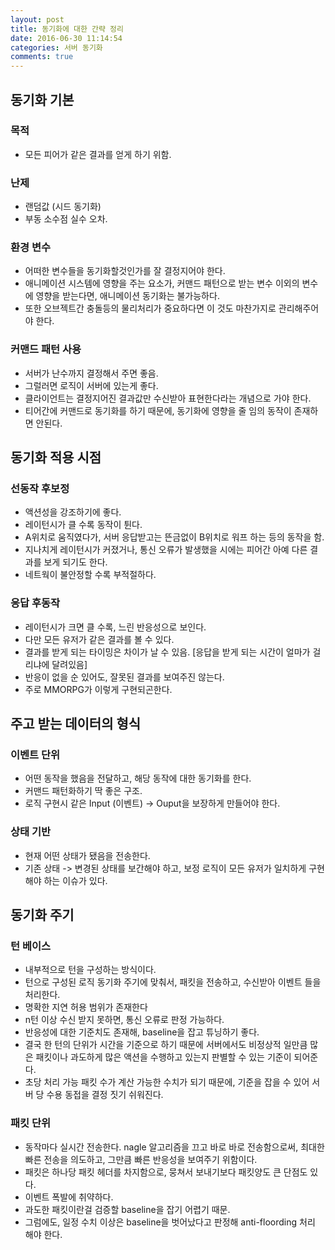 ```yaml
---
layout: post
title: 동기화에 대한 간략 정리
date: 2016-06-30 11:14:54
categories: 서버 동기화
comments: true
---
```

## 동기화 기본
### 목적
* 모든 피어가 같은 결과를 얻게 하기 위함.

### 난제
* 랜덤값 (시드 동기화)
* 부동 소수점 실수 오차.

### 환경 변수
* 어떠한 변수들을 동기화할것인가를 잘 결정지어야 한다.
* 애니메이션 시스템에 영향을 주는 요소가, 커맨드 패턴으로 받는 변수 이외의 변수에 영향을 받는다면, 애니메이션 동기화는 불가능하다.
* 또한 오브젝트간 충돌등의 물리처리가 중요하다면 이 것도 마찬가지로 관리해주어야 한다.

### 커맨드 패턴 사용
* 서버가 난수까지 결정해서 주면 좋음.
* 그럴러면 로직이 서버에 있는게 좋다.
* 클라이언트는 결정지어진 결과값만 수신받아 표현한다라는 개념으로 가야 한다.
* 티어간에 커맨드로 동기화를 하기 때문에, 동기화에 영향을 줄 임의 동작이 존재하면 안된다.

## 동기화 적용 시점

### 선동작 후보정
* 액션성을 강조하기에 좋다.
* 레이턴시가 클 수록 동작이 튄다.
* A위치로 움직였다가, 서버 응답받고는 뜬금없이 B위치로 워프 하는 등의 동작을 함.
* 지나치게 레이턴시가 커졌거나, 통신 오류가 발생했을 시에는 피어간 아예 다른 결과를 보게 되기도 한다.
* 네트웍이 불안정할 수록 부적절하다.

### 응답 후동작
* 레이턴시가 크면 클 수록, 느린 반응성으로 보인다.
* 다만 모든 유저가 같은 결과를 볼 수 있다.
* 결과를 받게 되는 타이밍은 차이가 날 수 있음. [응답을 받게 되는 시간이 얼마가 걸리냐에 달려있음]
* 반응이 없을 순 있어도, 잘못된 결과를 보여주진 않는다.
* 주로 MMORPG가 이렇게 구현되곤한다.

## 주고 받는 데이터의 형식
### 이벤트 단위
* 어떤 동작을 했음을 전달하고, 해당 동작에 대한 동기화를 한다.
* 커맨드 패턴화하기 딱 좋은 구조.
* 로직 구현시 같은 Input (이벤트) -> Ouput을 보장하게 만들어야 한다.

### 상태 기반
* 현재 어떤 상태가 됐음을 전송한다.
* 기존 상태 -> 변경된 상태를 보간해야 하고, 보정 로직이 모든 유저가 일치하게 구현해야 하는 이슈가 있다.

## 동기화 주기
### 턴 베이스
* 내부적으로 턴을 구성하는 방식이다.
* 턴으로 구성된 로직 동기화 주기에 맞춰서, 패킷을 전송하고, 수신받아 이벤트 들을 처리한다.
* 명확한 지연 허용 범위가 존재한다
* n턴 이상 수신 받지 못하면, 통신 오류로 판정 가능하다.
* 반응성에 대한 기준치도 존재해, baseline을 잡고 튜닝하기 좋다.
* 결국 한 턴의 단위가 시간을 기준으로 하기 때문에 서버에서도 비정상적 일만큼 많은 패킷이나 과도하게 많은 액션을 수행하고 있는지 판별할 수 있는 기준이 되어준다.
* 초당 처리 가능 패킷 수가 계산 가능한 수치가 되기 때문에, 기준을 잡을 수 있어 서버 당 수용 동접을 결정 짓기 쉬워진다.

### 패킷 단위
* 동작마다 실시간 전송한다. nagle 알고리즘을 끄고 바로 바로 전송함으로써, 최대한 빠른 전송을 의도하고, 그만큼 빠른 반응성을 보여주기 위함이다.
* 패킷은 하나당 패킷 헤더를 차지함으로, 뭉쳐서 보내기보다 패킷양도 큰 단점도 있다.
* 이벤트 폭발에 취약하다.
* 과도한 패킷이란걸 검증할 baseline을 잡기 어렵기 때문.
* 그럼에도, 일정 수치 이상은 baseline을 벗어났다고 판정해 anti-floording 처리 해야 한다.